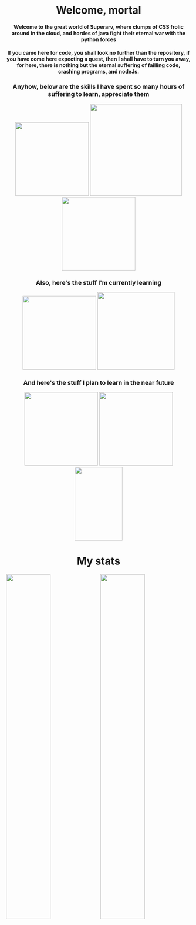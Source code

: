 <div align="center">

<h1> Welcome, mortal </h1>
<h4> Welcome to the great world of Superarv, where clumps of CSS frolic around in the cloud, and hordes of java fight their eternal war with the python forces </h4>

<h4> If you came here for code, you shall look no further than the repository, if you have come here expecting a quest, then I shall have to turn you away, for here, there is nothing but the eternal suffering of failling code, crashing programs, and nodeJs. </h4>

<h3> Anyhow, below are the skills I have spent so many hours of suffering to learn, appreciate them </h3>
<div align="center">

<img src="https://upload.wikimedia.org/wikipedia/commons/thumb/c/c3/Python-logo-notext.svg/1200px-Python-logo-notext.svg.png" width="200">
 
<img src="https://www.w3.org/html/logo/downloads/HTML5_Logo_512.png" width="250">
 
<img src="https://upload.wikimedia.org/wikipedia/commons/a/ab/Roblox_Studio_logo_2021_present.png" width="200">
  
  <h3> Also, here's the stuff I'm currently learning </h3>
 
<img src="https://upload.wikimedia.org/wikipedia/commons/thumb/9/99/Unofficial_JavaScript_logo_2.svg/480px-Unofficial_JavaScript_logo_2.svg.png" width="200">
  
<img src="https://user-images.githubusercontent.com/88636087/164913631-16148a9f-17a0-471b-ae84-589f2241621e.png" width="210">
  
  <h3> And here's the stuff I plan to learn in the near future </h3>
  
  <img src="http://rust-lang.org/logos/rust-logo-512x512.png" width="200">
  <img src="https://static.cdnlogo.com/logos/c/27/c.svg" width="200">
  <img src="https://upload.wikimedia.org/wikipedia/en/thumb/3/30/Java_programming_language_logo.svg/1200px-Java_programming_language_logo.svg.png" width="130" height="200">

 <h1> My stats </h1>
  <div align="left">
<img style="float: left; width: 49%" src="https://github-readme-stats.vercel.app/api?username=superarv&count_private=true&show_icons=true&theme=dracula" />
<img style="float: right; width: 49%" src="https://github-readme-streak-stats.herokuapp.com?user=superarv&theme=dracula" />
